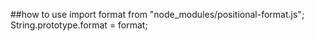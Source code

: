 ##how to use
  import format from "node_modules/positional-format.js";
  String.prototype.format = format;
